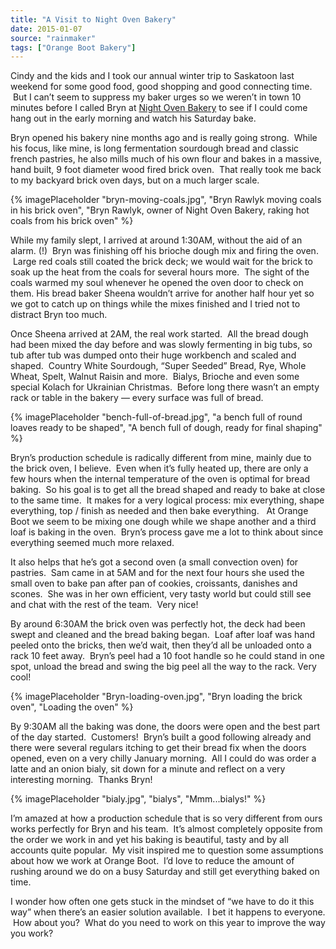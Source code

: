 ```yaml
---
title: "A Visit to Night Oven Bakery"
date: 2015-01-07
source: "rainmaker"
tags: ["Orange Boot Bakery"]
---
```


Cindy and the kids and I took our annual winter trip to Saskatoon last weekend for some good food, good shopping and good connecting time.  But I can’t seem to suppress my baker urges so we weren’t in town 10 minutes before I called Bryn at [Night Oven Bakery](https://www.facebook.com/pages/The-Night-Oven-Bakery/300920336691209) to see if I could come hang out in the early morning and watch his Saturday bake.

Bryn opened his bakery nine months ago and is really going strong.  While his focus, like mine, is long fermentation sourdough bread and classic french pastries, he also mills much of his own flour and bakes in a massive, hand built, 9 foot diameter wood fired brick oven.  That really took me back to my backyard brick oven days, but on a much larger scale.

{% imagePlaceholder "bryn-moving-coals.jpg", "Bryn Rawlyk moving coals in his brick oven", "Bryn Rawlyk, owner of Night Oven Bakery, raking hot coals from his brick oven" %}
 

While my family slept, I arrived at around 1:30AM, without the aid of an alarm. (!)  Bryn was finishing off his brioche dough mix and firing the oven.  Large red coals still coated the brick deck; we would wait for the brick to soak up the heat from the coals for several hours more.  The sight of the coals warmed my soul whenever he opened the oven door to check on them. His bread baker Sheena wouldn’t arrive for another half hour yet so we got to catch up on things while the mixes finished and I tried not to distract Bryn too much.

Once Sheena arrived at 2AM, the real work started.  All the bread dough had been mixed the day before and was slowly fermenting in big tubs, so tub after tub was dumped onto their huge workbench and scaled and shaped.  Country White Sourdough, “Super Seeded” Bread, Rye, Whole Wheat, Spelt, Walnut Raisin and more.  Bialys, Brioche and even some special Kolach for Ukrainian Christmas.  Before long there wasn’t an empty rack or table in the bakery — every surface was full of bread.

{% imagePlaceholder "bench-full-of-bread.jpg", "a bench full of round loaves ready to be shaped", "A bench full of dough, ready for final shaping" %}


Bryn’s production schedule is radically different from mine, mainly due to the brick oven, I believe.  Even when it’s fully heated up, there are only a few hours when the internal temperature of the oven is optimal for bread baking.  So his goal is to get all the bread shaped and ready to bake at close to the same time.  It makes for a very logical process: mix everything, shape everything, top / finish as needed and then bake everything.   At Orange Boot we seem to be mixing one dough while we shape another and a third loaf is baking in the oven.  Bryn’s process gave me a lot to think about since everything seemed much more relaxed.

It also helps that he’s got a second oven (a small convection oven) for pastries.  Sam came in at 5AM and for the next four hours she used the small oven to bake pan after pan of cookies, croissants, danishes and scones.  She was in her own efficient, very tasty world but could still see and chat with the rest of the team.  Very nice!

By around 6:30AM the brick oven was perfectly hot, the deck had been swept and cleaned and the bread baking began.  Loaf after loaf was hand peeled onto the bricks, then we’d wait, then they’d all be unloaded onto a rack 10 feet away.  Bryn’s peel had a 10 foot handle so he could stand in one spot, unload the bread and swing the big peel all the way to the rack. Very cool!

{% imagePlaceholder "Bryn-loading-oven.jpg", "Bryn loading the brick oven", "Loading the oven" %}

By 9:30AM all the baking was done, the doors were open and the best part of the day started.  Customers!  Bryn’s built a good following already and there were several regulars itching to get their bread fix when the doors opened, even on a very chilly January morning.  All I could do was order a latte and an onion bialy, sit down for a minute and reflect on a very interesting morning.  Thanks Bryn!

{% imagePlaceholder "bialy.jpg", "bialys", "Mmm...bialys!" %}


I’m amazed at how a production schedule that is so very different from ours works perfectly for Bryn and his team.  It’s almost completely opposite from the order we work in and yet his baking is beautiful, tasty and by all accounts quite popular.  My visit inspired me to question some assumptions about how we work at Orange Boot.  I’d love to reduce the amount of rushing around we do on a busy Saturday and still get everything baked on time.

I wonder how often one gets stuck in the mindset of “we have to do it this way” when there’s an easier solution available.  I bet it happens to everyone.  How about you?  What do you need to work on this year to improve the way you work?

